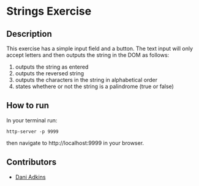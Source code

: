 # Strings Exercise

## Description

This exercise has a simple input field and a button. The text input will only accept letters and then outputs the string in the DOM as follows:
1. outputs the string as entered
2. outputs the reversed string
3. outputs the characters in the string in alphabetical order
4. states whethere or not the string is a palindrome (true or false)

## How to run

In your terminal run:

```
http-server -p 9999
```
then navigate to http://localhost:9999 in your browser.

## Contributors
- [Dani Adkins](https://github.com/itsdanirenae)
